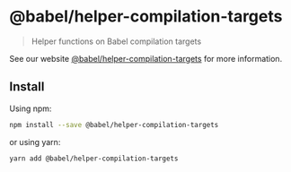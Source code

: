# @babel/helper-compilation-targets

> Helper functions on Babel compilation targets

See our website [@babel/helper-compilation-targets](https://babeljs.io/docs/babel-helper-compilation-targets) for more
information.

## Install

Using npm:

```sh
npm install --save @babel/helper-compilation-targets
```

or using yarn:

```sh
yarn add @babel/helper-compilation-targets
```
